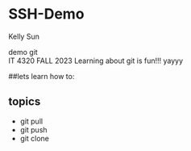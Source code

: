 # SSH-Demo

Kelly Sun

demo git \
IT 4320 FALL 2023
Learning about git is fun!!! yayyy

##lets learn how to:

## topics
- git pull
- git push
- git clone
